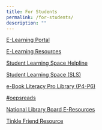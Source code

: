 ```yaml
---
title: For Students
permalink: /for-students/
description: ""
---
```


<p><a href="https://sites.google.com/view/oepshbl/home?pli=1&authuser=3">E-Learning Portal</a></p>
<p><a href="/hbl-support-for-parents/">E-Learning Resources</a></p>
<p><a href="/sls-helpline/">Student Learning Space Helpline</a></p>
<p><a href="https://vle.learning.moe.edu.sg/login">Student Learning Space (SLS)</a></p>
<p><a href="https://slz02.scholasticlearningzone.com/resources/dp-int/dist/#/login3/student/SGPY3JD">e-Book Literacy Pro Library (P4-P6)</a></p>
<p><a href="https://padlet.com/operaestateprisch/oepsreads-7nbg5tn5wx8cpydc">#oepsreads</a></p>
<p><a href="https://schoolibrary.spydus.com.sg/eresourcespri/cgi-bin/spydus.exe/MSGTRN/WPAC/HOME">National Library Board E-Resources</a></p>
<p><a href="/tinkle-friend-resource/">Tinkle Friend Resource</a></p>